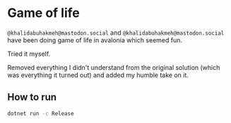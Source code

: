 # Game of life

`@khalidabuhakmeh@mastodon.social` and `@khalidabuhakmeh@mastodon.social` have been doing game of life in avalonia which seemed fun.

Tried it myself.

Removed everything I didn't understand from the original solution (which was everything it turned out) and added my humble take on it.

## How to run

```bash
dotnet run -c Release
```